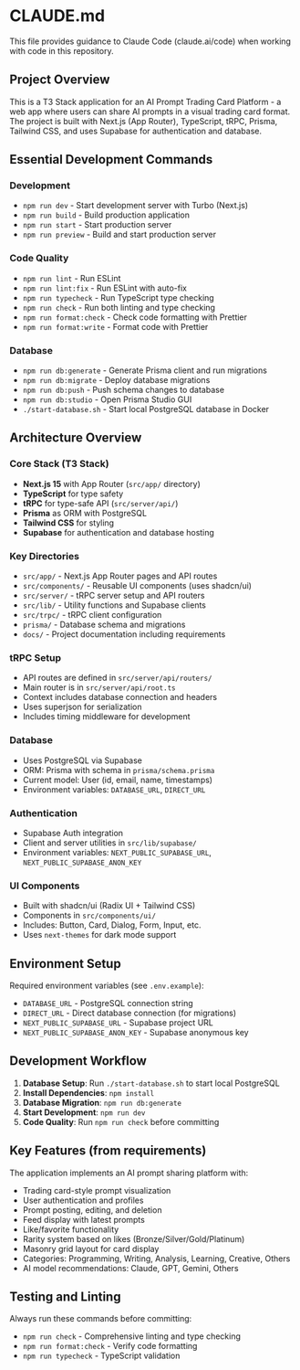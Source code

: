 # CLAUDE.md

This file provides guidance to Claude Code (claude.ai/code) when working with code in this repository.

## Project Overview

This is a T3 Stack application for an AI Prompt Trading Card Platform - a web app where users can share AI prompts in a visual trading card format. The project is built with Next.js (App Router), TypeScript, tRPC, Prisma, Tailwind CSS, and uses Supabase for authentication and database.

## Essential Development Commands

### Development

- `npm run dev` - Start development server with Turbo (Next.js)
- `npm run build` - Build production application
- `npm run start` - Start production server
- `npm run preview` - Build and start production server

### Code Quality

- `npm run lint` - Run ESLint
- `npm run lint:fix` - Run ESLint with auto-fix
- `npm run typecheck` - Run TypeScript type checking
- `npm run check` - Run both linting and type checking
- `npm run format:check` - Check code formatting with Prettier
- `npm run format:write` - Format code with Prettier

### Database

- `npm run db:generate` - Generate Prisma client and run migrations
- `npm run db:migrate` - Deploy database migrations
- `npm run db:push` - Push schema changes to database
- `npm run db:studio` - Open Prisma Studio GUI
- `./start-database.sh` - Start local PostgreSQL database in Docker

## Architecture Overview

### Core Stack (T3 Stack)

- **Next.js 15** with App Router (`src/app/` directory)
- **TypeScript** for type safety
- **tRPC** for type-safe API (`src/server/api/`)
- **Prisma** as ORM with PostgreSQL
- **Tailwind CSS** for styling
- **Supabase** for authentication and database hosting

### Key Directories

- `src/app/` - Next.js App Router pages and API routes
- `src/components/` - Reusable UI components (uses shadcn/ui)
- `src/server/` - tRPC server setup and API routers
- `src/lib/` - Utility functions and Supabase clients
- `src/trpc/` - tRPC client configuration
- `prisma/` - Database schema and migrations
- `docs/` - Project documentation including requirements

### tRPC Setup

- API routes are defined in `src/server/api/routers/`
- Main router is in `src/server/api/root.ts`
- Context includes database connection and headers
- Uses superjson for serialization
- Includes timing middleware for development

### Database

- Uses PostgreSQL via Supabase
- ORM: Prisma with schema in `prisma/schema.prisma`
- Current model: User (id, email, name, timestamps)
- Environment variables: `DATABASE_URL`, `DIRECT_URL`

### Authentication

- Supabase Auth integration
- Client and server utilities in `src/lib/supabase/`
- Environment variables: `NEXT_PUBLIC_SUPABASE_URL`, `NEXT_PUBLIC_SUPABASE_ANON_KEY`

### UI Components

- Built with shadcn/ui (Radix UI + Tailwind CSS)
- Components in `src/components/ui/`
- Includes: Button, Card, Dialog, Form, Input, etc.
- Uses `next-themes` for dark mode support

## Environment Setup

Required environment variables (see `.env.example`):

- `DATABASE_URL` - PostgreSQL connection string
- `DIRECT_URL` - Direct database connection (for migrations)
- `NEXT_PUBLIC_SUPABASE_URL` - Supabase project URL
- `NEXT_PUBLIC_SUPABASE_ANON_KEY` - Supabase anonymous key

## Development Workflow

1. **Database Setup**: Run `./start-database.sh` to start local PostgreSQL
2. **Install Dependencies**: `npm install`
3. **Database Migration**: `npm run db:generate`
4. **Start Development**: `npm run dev`
5. **Code Quality**: Run `npm run check` before committing

## Key Features (from requirements)

The application implements an AI prompt sharing platform with:

- Trading card-style prompt visualization
- User authentication and profiles
- Prompt posting, editing, and deletion
- Feed display with latest prompts
- Like/favorite functionality
- Rarity system based on likes (Bronze/Silver/Gold/Platinum)
- Masonry grid layout for card display
- Categories: Programming, Writing, Analysis, Learning, Creative, Others
- AI model recommendations: Claude, GPT, Gemini, Others

## Testing and Linting

Always run these commands before committing:

- `npm run check` - Comprehensive linting and type checking
- `npm run format:check` - Verify code formatting
- `npm run typecheck` - TypeScript validation
